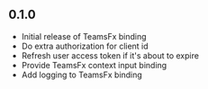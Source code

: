 ## 0.1.0
* Initial release of TeamsFx binding
* Do extra authorization for client id
* Refresh user access token if it's about to expire
* Provide TeamsFx context input binding
* Add logging to TeamsFx binding